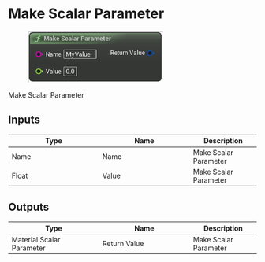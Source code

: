 # Make Scalar Parameter

<div align="left" data-full-width="false">

<figure><img src="Make_Scalar_Parameter.png" alt=""><figcaption></figcaption></figure>

</div>

Make Scalar Parameter

## Inputs

<table>
<thead><tr><th width="170">Type</th><th width="170">Name</th><th>Description</th></tr></thead>
<tbody>
<tr><td>Name</td><td>Name</td><td>Make Scalar Parameter</td></tr>
<tr><td>Float</td><td>Value</td><td>Make Scalar Parameter</td></tr>
</tbody>
</table>

## Outputs

<table>
<thead><tr><th width="170">Type</th><th width="170">Name</th><th>Description</th></tr></thead>
<tbody>
<tr><td>Material Scalar Parameter</td><td>Return Value</td><td>Make Scalar Parameter</td></tr>
</tbody>
</table>